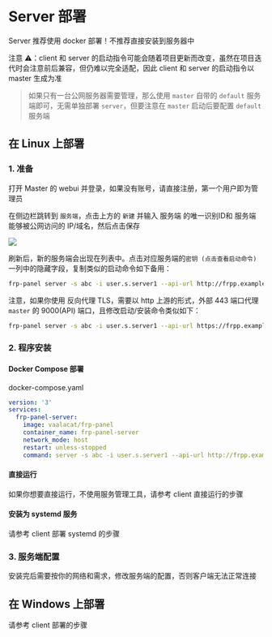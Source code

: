 # Server 部署

Server 推荐使用 docker 部署！不推荐直接安装到服务器中

注意 ⚠️：client 和 server 的启动指令可能会随着项目更新而改变，虽然在项目迭代时会注意前后兼容，但仍难以完全适配，因此 client 和 server 的启动指令以 master 生成为准

> 如果只有一台公网服务器需要管理，那么使用 `master` 自带的 `default` 服务端即可，无需单独部署 `server`，但要注意在 `master` 启动后要配置 `default` 服务端

## 在 Linux 上部署

### 1. 准备

打开 Master 的 webui 并登录，如果没有账号，请直接注册，第一个用户即为管理员

在侧边栏跳转到 `服务端`，点击上方的 `新建` 并输入 服务端 的唯一识别ID和 服务端 能够被公网访问的 IP/域名，然后点击保存

![](./public/images/cn_server_list.png)

刷新后，新的服务端会出现在列表中。点击对应服务端的`密钥 (点击查看启动命令)`一列中的隐藏字段，复制类似的启动命令如下备用：

```bash
frp-panel server -s abc -i user.s.server1 --api-url http://frpp.example.com:9000 --rpc-url grpc://frpp-rpc.example.com:9001
```

注意，如果你使用 反向代理 TLS，需要以 http 上游的形式，外部 443 端口代理 `master` 的 9000(API) 端口，且修改启动/安装命令类似如下：

```bash
frp-panel server -s abc -i user.s.server1 --api-url https://frpp.example.com:443 --rpc-url wss://frpp.example.com:443
```

### 2. 程序安装

#### Docker Compose 部署

docker-compose.yaml

```yaml
version: '3'
services:
  frp-panel-server:
    image: vaalacat/frp-panel
    container_name: frp-panel-server
    network_mode: host
    restart: unless-stopped
    command: server -s abc -i user.s.server1 --api-url http://frpp.example.com:9000 --rpc-url grpc://frpp-rpc.example.com:9001
```

#### 直接运行

如果你想要直接运行，不使用服务管理工具，请参考 client 直接运行的步骤

#### 安装为 systemd 服务

请参考 client 部署 systemd 的步骤

### 3. 服务端配置

安装完后需要按你的网络和需求，修改服务端的配置，否则客户端无法正常连接

## 在 Windows 上部署

请参考 client 部署的步骤
